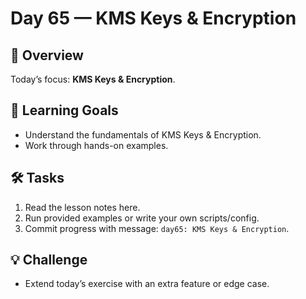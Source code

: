 # Day 65 — KMS Keys & Encryption

## 📖 Overview
Today’s focus: **KMS Keys & Encryption**.

## 🎯 Learning Goals
- Understand the fundamentals of KMS Keys & Encryption.
- Work through hands-on examples.

## 🛠️ Tasks
1. Read the lesson notes here.
2. Run provided examples or write your own scripts/config.
3. Commit progress with message: `day65: KMS Keys & Encryption`.

## 💡 Challenge
- Extend today’s exercise with an extra feature or edge case.
